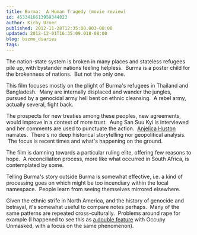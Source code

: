 ```yaml
---
title: Burma:  A Human Tragedy (movie review)
id: 4533416613959344823
author: Kirby Urner
published: 2012-11-28T12:35:00.003-08:00
updated: 2012-12-01T16:35:09.018-08:00
blog: bizmo_diaries
tags: 
---
```


The nation-state system is broken in many places and stateless refugees pile up, with bystander nations feeling helpless.  Burma is a poster child for the brokenness of nations.  But not the only one.

This film focuses mostly on the plight of Burma's refugees in Thailand and Bangladesh.  Many are internally displaced and wander the jungles, pursued by a genocidal army hell bent on ethnic cleansing.  A rebel army, actually several, fight back.

The prospects for new treaties among these peoples, new agreements, would improve in a context of more trust.  Aung San Suu Kyi is interviewed and her comments are used to punctuate the action.  [Anjelica Huston](http://www.imdb.com/name/nm0001378/bio) narrates.  There's no deep historical storytelling nor geopolitical analysis.  The focus is recent times and what's happening on the ground.

The film is damning towards a particular ruling elite, offering few reasons to hope.  A reconciliation process, more like what occurred in South Africa, is contemplated by some.

Telling Burma's story outside Burma is somewhat effective, i.e. a kind of processing goes on which might be too incendiary within the local namespace.  People learn from seeing themselves mirrored elsewhere.

Given the ethnic strife in North America, and the history of genocide and betrayal, it's somewhat useful to compare notes perhaps.  Many of the same patterns are repeated cross-culturally.  Problems around rape for example (I happened to see this as [a double feature](http://controlroom.blogspot.com/2012/11/occupy-unmasked-movie-review.html) with Occupy Unmasked, with a focus on the same phenomenon).